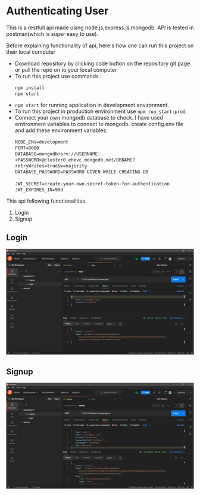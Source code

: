 # Authenticating User

This is a restfull api made using node.js,express.js,mongodb.
API is tested in postman(which is super easy to use).

Before explaining functionality of api, here's how one can run this project on their local computer

- Download repository by clicking code button on the repository git page or pull the repo on to your local computer
- To run this project use commands : 
     ```
     npm install
     npm start
     ```
- `npm start` for running application in development environment.
- To run this project in production environment use `npm run start:prod`.
- Connect your own mongodb database to check. I have used environment variables to connect to mongodb. create config.env file and add these environment variables:
    ```
    NODE_ENV=development
    PORT=8000
    DATABASE=mongodb+srv://USERNAME:<PASSWORD>@cluster0.ehevc.mongodb.net/DBNAME?retryWrites=true&w=majority
    DATABASE_PASSWORD=PASSWORD GIVEN WHILE CREATING DB

    JWT_SECRET=create-your-own-secret-token-for-authentication
    JWT_EXPIRES_IN=90d
    ```
This api following functionalities.
1. Login
2. Signup

## Login
![login-successfull](images/dev/login-successfull.png)

## Signup
![signup-successfull](images/dev/signup-successfull.png)
